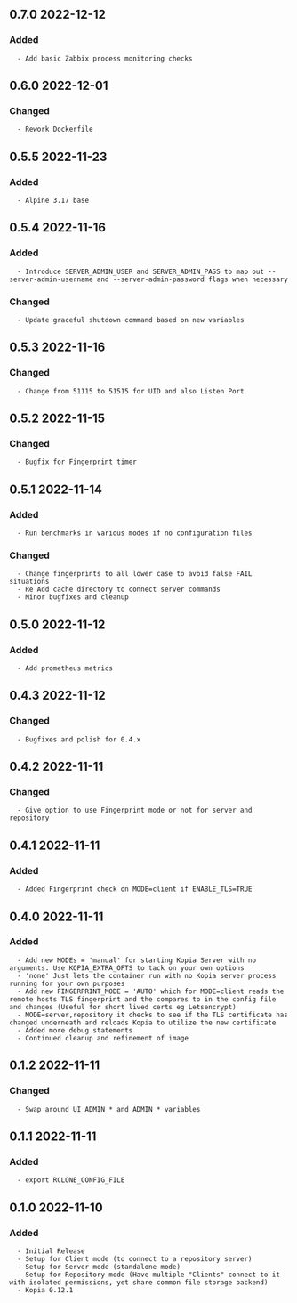 ## 0.7.0 2022-12-12 <dave at tiredofit dot ca>

   ### Added
      - Add basic Zabbix process monitoring checks


## 0.6.0 2022-12-01 <dave at tiredofit dot ca>

   ### Changed
      - Rework Dockerfile


## 0.5.5 2022-11-23 <dave at tiredofit dot ca>

   ### Added
      - Alpine 3.17 base


## 0.5.4 2022-11-16 <dave at tiredofit dot ca>

   ### Added
      - Introduce SERVER_ADMIN_USER and SERVER_ADMIN_PASS to map out --server-admin-username and --server-admin-password flags when necessary

   ### Changed
      - Update graceful shutdown command based on new variables


## 0.5.3 2022-11-16 <dave at tiredofit dot ca>

   ### Changed
      - Change from 51115 to 51515 for UID and also Listen Port


## 0.5.2 2022-11-15 <dave at tiredofit dot ca>

   ### Changed
      - Bugfix for Fingerprint timer


## 0.5.1 2022-11-14 <dave at tiredofit dot ca>

   ### Added
      - Run benchmarks in various modes if no configuration files

   ### Changed
      - Change fingerprints to all lower case to avoid false FAIL situations
      - Re Add cache directory to connect server commands
      - Minor bugfixes and cleanup


## 0.5.0 2022-11-12 <dave at tiredofit dot ca>

   ### Added
      - Add prometheus metrics


## 0.4.3 2022-11-12 <dave at tiredofit dot ca>

   ### Changed
      - Bugfixes and polish for 0.4.x


## 0.4.2 2022-11-11 <dave at tiredofit dot ca>

   ### Changed
      - Give option to use Fingerprint mode or not for server and repository


## 0.4.1 2022-11-11 <dave at tiredofit dot ca>

   ### Added
      - Added Fingerprint check on MODE=client if ENABLE_TLS=TRUE


## 0.4.0 2022-11-11 <dave at tiredofit dot ca>

   ### Added
      - Add new MODEs = 'manual' for starting Kopia Server with no arguments. Use KOPIA_EXTRA_OPTS to tack on your own options
      - 'none' Just lets the container run with no Kopia server process running for your own purposes
      - Add new FINGERPRINT_MODE = 'AUTO' which for MODE=client reads the remote hosts TLS fingerprint and the compares to in the config file and changes (Useful for short lived certs eg Letsencrypt)
      - MODE=server,repository it checks to see if the TLS certificate has changed underneath and reloads Kopia to utilize the new certificate
      - Added more debug statements
      - Continued cleanup and refinement of image


## 0.1.2 2022-11-11 <dave at tiredofit dot ca>

   ### Changed
      - Swap around UI_ADMIN_* and ADMIN_* variables


## 0.1.1 2022-11-11 <dave at tiredofit dot ca>

   ### Added
      - export RCLONE_CONFIG_FILE


## 0.1.0 2022-11-10 <dave at tiredofit dot ca>

   ### Added
      - Initial Release
      - Setup for Client mode (to connect to a repository server)
      - Setup for Server mode (standalone mode)
      - Setup for Repository mode (Have multiple "Clients" connect to it with isolated permissions, yet share common file storage backend)
      - Kopia 0.12.1


